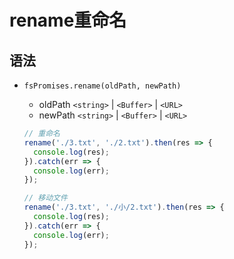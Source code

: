# rename重命名

## 语法

+ `fsPromises.rename(oldPath, newPath)`

  + oldPath `<string>` | `<Buffer>` | `<URL>`
  + newPath `<string>` | `<Buffer>` | `<URL>`

  ```js
  // 重命名
  rename('./3.txt', './2.txt').then(res => {
    console.log(res);
  }).catch(err => {
    console.log(err);
  });
  ```

  ```js
  // 移动文件
  rename('./3.txt', './小/2.txt').then(res => {
    console.log(res);
  }).catch(err => {
    console.log(err);
  });
  ```
